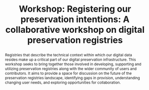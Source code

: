 ---
abstract: Registries that describe the technical context within which our digital
  data resides make up a critical part of our digital preservation infrastructure.
  This workshop seeks to bring together those involved in developing, supporting and
  utilizing preservation registries along with the wider community of users and contributors.
  It aims to provide a space for discussion on the future of the preservation registries
  landscape, identifying gaps in provision, understanding changing user needs, and
  exploring opportunities for collaboration.
creators:
- Paul Wheatley
date: null
document_url: https://az659834.vo.msecnd.net/eventsairwesteuprod/production-inconference-public/b4c21be4d96c4b369711d9d242185451
grand_parent: iPRES
institutions:
- Digital Preservation Coalition
keywords:
- preservation registries
- file formats
- tools
landing_page_url: null
language: eng
layout: publication
license: CC-BY 4.0 International
notes_url: null
parent: iPRES 2022
publication_type: workshop
size: null
slides_url: null
source_name: iPRES
stream_url: null
title: 'Workshop: Registering our preservation intentions: A collaborative workshop
  on digital preservation registries'
year: 2022
---